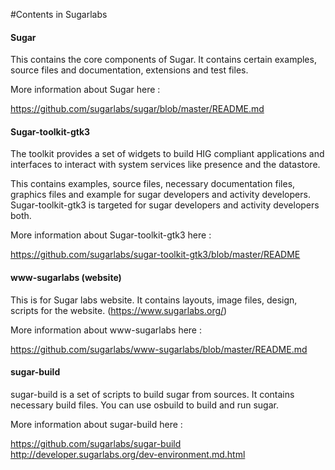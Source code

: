 #Contents in Sugarlabs

#### Sugar

This contains the core components of Sugar. It contains certain 
examples, source files and documentation, extensions and test files. 

More information about Sugar here : 

https://github.com/sugarlabs/sugar/blob/master/README.md

#### Sugar-toolkit-gtk3 

The toolkit provides
a set of widgets to build HIG compliant applications and interfaces
to interact with system services like presence and the datastore.

This contains examples, source files, necessary documentation files,
graphics files and example for sugar developers and activity 
developers. Sugar-toolkit-gtk3 is targeted for sugar developers and
activity developers both. 

More information about Sugar-toolkit-gtk3  here : 

https://github.com/sugarlabs/sugar-toolkit-gtk3/blob/master/README

#### www-sugarlabs (website) 

This is for Sugar labs website. It contains layouts, image files, 
design, scripts for the website. (https://www.sugarlabs.org/)

More information about www-sugarlabs here : 

https://github.com/sugarlabs/www-sugarlabs/blob/master/README.md

#### sugar-build 

sugar-build is a set of scripts to build sugar from sources.
It contains necessary build files. You can use osbuild to build
and run sugar. 

More information about sugar-build  here : 

https://github.com/sugarlabs/sugar-build
http://developer.sugarlabs.org/dev-environment.md.html
